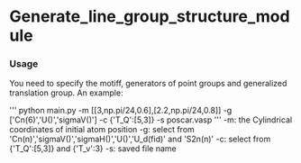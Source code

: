 # Generate_line_group_structure_module


### Usage

You need to specify the motiff, generators of point groups and generalized translation group. An example:

'''
python main.py -m  [[3,np.pi/24,0.6],[2.2,np.pi/24,0.8]] -g ['Cn(6)','U()','sigmaV()'] -c {'T_Q':[5,3]} -s poscar.vasp
'''
-m: the Cylindrical coordinates of initial atom position
-g: select from 'Cn(n)','sigmaV()','sigmaH()','U()','U_d(fid)' and 'S2n(n)'
-c: select from {'T_Q':[5,3]} and {'T_v':3}
-s: saved file name

